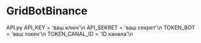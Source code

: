 # GridBotBinance

API.py
API_KEY = 'ваш ключ'\n
API_SEKRET = 'ваш секрет'\n
TOKEN_BOT = 'ваш токен'\n
TOKEN_CANAL_ID = 'ID канала'\n
